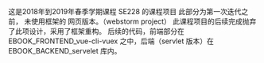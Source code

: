 这是2018年到2019年春季学期课程 SE228 的课程项目
此部分为第一次迭代之前， 未使用框架的 网页版本。（webstorm project）
此课程项目的后续完成抛弃了此项设计，采用了框架重构。
后续的代码，前端部分在 EBOOK_FRONTEND_vue-cli-vuex 之中，后端（servlet 版本）在 EBOOK_BACKEND_servelet 库内。
